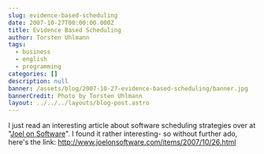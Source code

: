 ```yaml
---
slug: evidence-based-scheduling
date: 2007-10-27T00:00:00.000Z
title: Evidence Based Scheduling
author: Torsten Uhlmann
tags:
  - business
  - english
  - programming
categories: []
description: null
banner: /assets/blog/2007-10-27-evidence-based-scheduling/banner.jpg
bannerCredit: Photo by Torsten Uhlmann
layout: ../../../layouts/blog-post.astro
---
```


I just read an interesting article about software scheduling strategies over at "[Joel on Software](http://www.joelonsoftware.com)". I found it rather interesting- so without further ado, here's the link: <http://www.joelonsoftware.com/items/2007/10/26.html>
